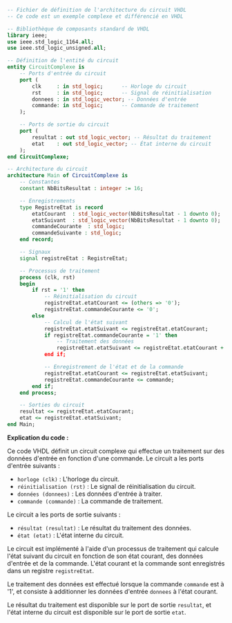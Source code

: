 ```vhdl
-- Fichier de définition de l'architecture du circuit VHDL
-- Ce code est un exemple complexe et différencié en VHDL

-- Bibliothèque de composants standard de VHDL
library ieee;
use ieee.std_logic_1164.all;
use ieee.std_logic_unsigned.all;

-- Définition de l'entité du circuit
entity CircuitComplexe is
    -- Ports d'entrée du circuit
    port (
        clk     : in std_logic;      -- Horloge du circuit
        rst     : in std_logic;      -- Signal de réinitialisation
        donnees : in std_logic_vector; -- Données d'entrée
        commande: in std_logic;      -- Commande de traitement
    );

    -- Ports de sortie du circuit
    port (
        resultat : out std_logic_vector; -- Résultat du traitement
        etat    : out std_logic_vector; -- État interne du circuit
    );
end CircuitComplexe;

-- Architecture du circuit
architecture Main of CircuitComplexe is
    -- Constantes
    constant NbBitsResultat : integer := 16;

    -- Enregistrements
    type RegistreEtat is record
        etatCourant  : std_logic_vector(NbBitsResultat - 1 downto 0);
        etatSuivant  : std_logic_vector(NbBitsResultat - 1 downto 0);
        commandeCourante  : std_logic;
        commandeSuivante : std_logic;
    end record;

    -- Signaux
    signal registreEtat : RegistreEtat;

    -- Processus de traitement
    process (clk, rst)
    begin
        if rst = '1' then
            -- Réinitialisation du circuit
            registreEtat.etatCourant <= (others => '0');
            registreEtat.commandeCourante <= '0';
        else
            -- Calcul de l'état suivant
            registreEtat.etatSuivant <= registreEtat.etatCourant;
            if registreEtat.commandeCourante = '1' then
                -- Traitement des données
                registreEtat.etatSuivant <= registreEtat.etatCourant + donnees;
            end if;

            -- Enregistrement de l'état et de la commande
            registreEtat.etatCourant <= registreEtat.etatSuivant;
            registreEtat.commandeCourante <= commande;
        end if;
    end process;

    -- Sorties du circuit
    resultat <= registreEtat.etatCourant;
    etat <= registreEtat.etatSuivant;
end Main;
```

**Explication du code :**

Ce code VHDL définit un circuit complexe qui effectue un traitement sur des données d'entrée en fonction d'une commande. Le circuit a les ports d'entrée suivants :

* `horloge (clk)` : L'horloge du circuit.
* `réinitialisation (rst)` : Le signal de réinitialisation du circuit.
* `données (donnees)` : Les données d'entrée à traiter.
* `commande (commande)` : La commande de traitement.

Le circuit a les ports de sortie suivants :

* `résultat (resultat)` : Le résultat du traitement des données.
* `état (etat)` : L'état interne du circuit.

Le circuit est implémenté à l'aide d'un processus de traitement qui calcule l'état suivant du circuit en fonction de son état courant, des données d'entrée et de la commande. L'état courant et la commande sont enregistrés dans un registre `registreEtat`.

Le traitement des données est effectué lorsque la commande `commande` est à '1', et consiste à additionner les données d'entrée `donnees` à l'état courant.

Le résultat du traitement est disponible sur le port de sortie `resultat`, et l'état interne du circuit est disponible sur le port de sortie `etat`.